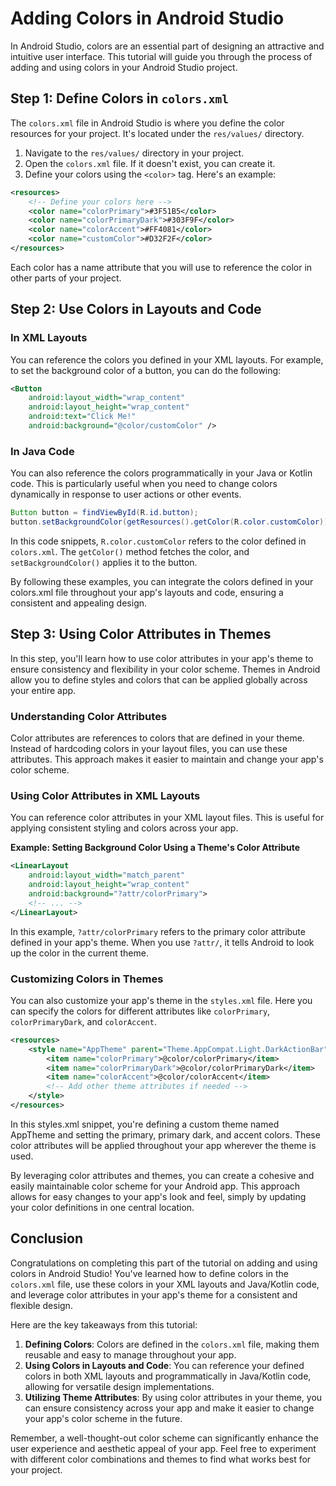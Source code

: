 # Adding Colors in Android Studio

In Android Studio, colors are an essential part of designing an attractive and intuitive user interface. This tutorial will guide you through the process of adding and using colors in your Android Studio project.

## Step 1: Define Colors in `colors.xml`
The `colors.xml` file in Android Studio is where you define the color resources for your project. It's located under the `res/values/` directory.

1. Navigate to the `res/values/` directory in your project.
2. Open the `colors.xml` file. If it doesn't exist, you can create it.
3. Define your colors using the `<color>` tag. Here's an example:

```xml
<resources>
    <!-- Define your colors here -->
    <color name="colorPrimary">#3F51B5</color>
    <color name="colorPrimaryDark">#303F9F</color>
    <color name="colorAccent">#FF4081</color>
    <color name="customColor">#D32F2F</color>
</resources>
``````

Each color has a name attribute that you will use to reference the color in other parts of your project.

## Step 2: Use Colors in Layouts and Code

### In XML Layouts
You can reference the colors you defined in your XML layouts. For example, to set the background color of a button, you can do the following:

```xml
<Button
    android:layout_width="wrap_content"
    android:layout_height="wrap_content"
    android:text="Click Me!"
    android:background="@color/customColor" />
``````

### In Java Code

You can also reference the colors programmatically in your Java or Kotlin code. This is particularly useful when you need to change colors dynamically in response to user actions or other events.

```java
Button button = findViewById(R.id.button);
button.setBackgroundColor(getResources().getColor(R.color.customColor));
``````
In this code snippets, `R.color.customColor` refers to the color defined in `colors.xml`. The `getColor()` method fetches the color, and `setBackgroundColor()` applies it to the button.


By following these examples, you can integrate the colors defined in your colors.xml file throughout your app's layouts and code, ensuring a consistent and appealing design.

## Step 3: Using Color Attributes in Themes

In this step, you'll learn how to use color attributes in your app's theme to ensure consistency and flexibility in your color scheme. Themes in Android allow you to define styles and colors that can be applied globally across your entire app.

### Understanding Color Attributes

Color attributes are references to colors that are defined in your theme. Instead of hardcoding colors in your layout files, you can use these attributes. This approach makes it easier to maintain and change your app's color scheme.

### Using Color Attributes in XML Layouts

You can reference color attributes in your XML layout files. This is useful for applying consistent styling and colors across your app.

**Example: Setting Background Color Using a Theme's Color Attribute**

```xml
<LinearLayout
    android:layout_width="match_parent"
    android:layout_height="wrap_content"
    android:background="?attr/colorPrimary">
    <!-- ... -->
</LinearLayout>
``````

In this example, `?attr/colorPrimary` refers to the primary color attribute defined in your app's theme. When you use `?attr/`, it tells Android to look up the color in the current theme.

### Customizing Colors in Themes

You can also customize your app's theme in the `styles.xml` file. Here you can specify the colors for different attributes like `colorPrimary`, `colorPrimaryDark`, and `colorAccent`.

```xml
<resources>
    <style name="AppTheme" parent="Theme.AppCompat.Light.DarkActionBar">
        <item name="colorPrimary">@color/colorPrimary</item>
        <item name="colorPrimaryDark">@color/colorPrimaryDark</item>
        <item name="colorAccent">@color/colorAccent</item>
        <!-- Add other theme attributes if needed -->
    </style>
</resources>
``````

In this styles.xml snippet, you're defining a custom theme named AppTheme and setting the primary, primary dark, and accent colors. These color attributes will be applied throughout your app wherever the theme is used.

By leveraging color attributes and themes, you can create a cohesive and easily maintainable color scheme for your Android app. This approach allows for easy changes to your app's look and feel, simply by updating your color definitions in one central location.

## Conclusion

Congratulations on completing this part of the tutorial on adding and using colors in Android Studio! You've learned how to define colors in the `colors.xml` file, use these colors in your XML layouts and Java/Kotlin code, and leverage color attributes in your app's theme for a consistent and flexible design.

Here are the key takeaways from this tutorial:

1. **Defining Colors**: Colors are defined in the `colors.xml` file, making them reusable and easy to manage throughout your app.
2. **Using Colors in Layouts and Code**: You can reference your defined colors in both XML layouts and programmatically in Java/Kotlin code, allowing for versatile design implementations.
3. **Utilizing Theme Attributes**: By using color attributes in your theme, you can ensure consistency across your app and make it easier to change your app's color scheme in the future.

Remember, a well-thought-out color scheme can significantly enhance the user experience and aesthetic appeal of your app. Feel free to experiment with different color combinations and themes to find what works best for your project.

